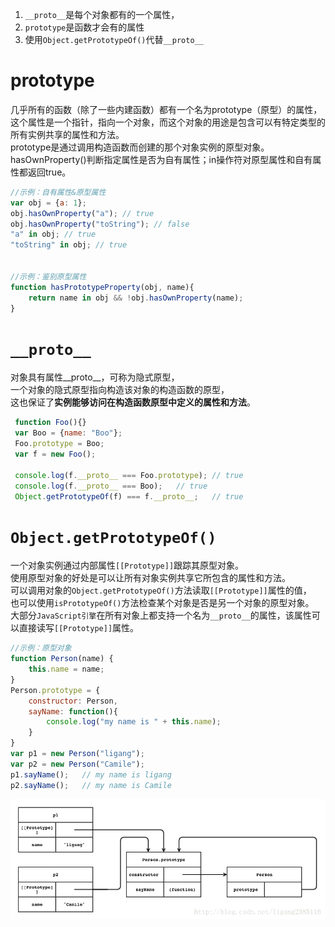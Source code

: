 1. `__proto__`是每个对象都有的一个属性，
2. `prototype`是函数才会有的属性
3. 使用`Object.getPrototypeOf()`代替`__proto__`

# prototype
几乎所有的函数（除了一些内建函数）都有一个名为prototype（原型）的属性，  
这个属性是一个指针，指向一个对象，而这个对象的用途是包含可以有特定类型的所有实例共享的属性和方法。  
prototype是通过调用构造函数而创建的那个对象实例的原型对象。  
hasOwnProperty()判断指定属性是否为自有属性；in操作符对原型属性和自有属性都返回true。   
```javascript
//示例：自有属性&原型属性
var obj = {a: 1};
obj.hasOwnProperty("a"); // true
obj.hasOwnProperty("toString"); // false
"a" in obj; // true
"toString" in obj; // true


//示例：鉴别原型属性
function hasPrototypeProperty(obj, name){
    return name in obj && !obj.hasOwnProperty(name);
}
```

# `__proto__`
对象具有属性__proto__，可称为隐式原型，  
一个对象的隐式原型指向构造该对象的构造函数的原型，  
这也保证了**实例能够访问在构造函数原型中定义的属性和方法**。
```javascript
 function Foo(){}
 var Boo = {name: "Boo"};
 Foo.prototype = Boo;
 var f = new Foo();
 
 console.log(f.__proto__ === Foo.prototype); // true
 console.log(f.__proto__ === Boo);   // true
 Object.getPrototypeOf(f) === f.__proto__;   // true
```
# `Object.getPrototypeOf()`
一个对象实例通过内部属性`[[Prototype]]`跟踪其原型对象。  
使用原型对象的好处是可以让所有对象实例共享它所包含的属性和方法。  
可以调用对象的`Object.getPrototypeOf()`方法读取`[[Prototype]]`属性的值，  
也可以使用`isPrototypeOf()`方法检查某个对象是否是另一个对象的原型对象。  
大部分`JavaScript引擎`在所有对象上都支持一个名为`__proto__`的属性，该属性可以直接读写`[[Prototype]]`属性。 
```javascript
//示例：原型对象
function Person(name) {
    this.name = name;
}
Person.prototype = {
    constructor: Person,
    sayName: function(){
        console.log("my name is " + this.name);
    }
}
var p1 = new Person("ligang");
var p2 = new Person("Camile");
p1.sayName();   // my name is ligang
p2.sayName();   // my name is Camile
```
![](./res/20161208183943943.png)
